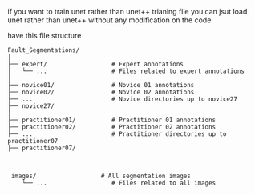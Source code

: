 if you want to train unet rather than unet++ trianing file you can jsut load unet rather than unet++ without any modification on the code 

have this file structure
```
Fault_Segmentations/
│
├── expert/                  # Expert annotations
│   └── ...                  # Files related to expert annotations
│
├── novice01/                # Novice 01 annotations
├── novice02/                # Novice 02 annotations
├── ...                      # Novice directories up to novice27
├── novice27/
│
├── practitioner01/          # Practitioner 01 annotations
├── practitioner02/          # Practitioner 02 annotations
├── ...                      # Practitioner directories up to practitioner07
├── practitioner07/

 
 
 images/                  # All segmentation images
    └── ...                  # Files related to all images
```
